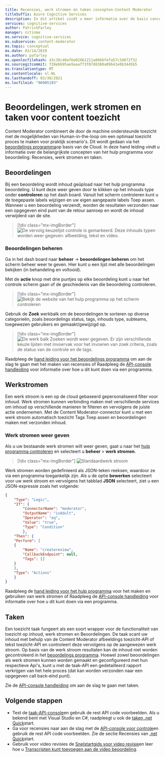 ```yaml
---
title: Recensies, werk stromen en taken concepten-Content Moderator
titleSuffix: Azure Cognitive Services
description: In dit artikel vindt u meer informatie over de basis concepten van het hulp programma voor beoordeling. Beoordelingen, werk stromen en taken.
services: cognitive-services
author: PatrickFarley
manager: nitinme
ms.service: cognitive-services
ms.subservice: content-moderator
ms.topic: conceptual
ms.date: 03/14/2019
ms.author: pafarley
ms.openlocfilehash: 43c39c40af6e02861211a8666fefa57c34072f32
ms.sourcegitcommit: f28ebb95ae9aaaff3f87d8388a09b41e0b3445b5
ms.translationtype: MT
ms.contentlocale: nl-NL
ms.lasthandoff: 03/30/2021
ms.locfileid: "96905193"
---
```

# <a name="content-moderation-reviews-workflows-and-jobs"></a>Beoordelingen, werk stromen en taken voor content toezicht

Content Moderator combineert de door de machine ondersteunde toezicht met de mogelijkheden van Human-in-the-loop om een optimaal toezicht proces te maken voor praktijk scenario's. Dit wordt gedaan via het [beoordelings programma](https://contentmoderator.cognitive.microsoft.com)op basis van de Cloud. In deze hand leiding vindt u informatie over de belangrijkste concepten van het hulp programma voor beoordeling: Recensies, werk stromen en taken.

## <a name="reviews"></a>Beoordelingen

Bij een beoordeling wordt inhoud geüpload naar het hulp programma beoordeling. U kunt deze weer geven door te klikken op het inhouds type onder **controleren** op het dash board. Vanuit het scherm controleren kunt u de toegepaste labels wijzigen en uw eigen aangepaste labels Toep assen. Wanneer u een beoordeling verzendt, worden de resultaten verzonden naar een opgegeven eind punt van de retour aanroep en wordt de inhoud verwijderd van de site.

> [!div class="mx-imgBorder"]
> ![De vervolg keuzelijst controle is gemarkeerd. Deze inhouds typen worden weer gegeven: afbeelding, tekst en video.](./Review-Tool-user-Guide/images/review-tab.png)

### <a name="manage-reviews"></a>Beoordelingen beheren

Ga in het dash board naar **beheer**  ->  **beoordelingen beheren** om het scherm beheer weer te geven. Hier kunt u een lijst met alle beoordelingen bekijken (in behandeling en voltooid).

Met de **actie** knop met drie puntjes op elke beoordeling kunt u naar het controle scherm gaan of de geschiedenis van die beoordeling controleren.

> [!div class="mx-imgBorder"]
> ![Bekijk de website van het hulp programma op het scherm controleren](./Review-Tool-user-Guide/images/manage-reviews.png)

Gebruik de **Zoek** werkbalk om de beoordelingen te sorteren op diverse categorieën, zoals beoordelings status, tags, inhouds type, subteams, toegewezen gebruikers en gemaakt/gewijzigd op.

> [!div class="mx-imgBorder"]
> ![De werk balk Zoeken wordt weer gegeven. Er zijn verschillende keuze lijsten met invoervak voor het invoeren van zoek criteria, zoals de status van de controle en de tags.](./Review-Tool-user-Guide/images/review-search.png)

Raadpleeg de [hand leiding voor het beoordelings programma](./review-tool-user-guide/review-moderated-images.md) om aan de slag te gaan met het maken van recensies of Raadpleeg de [API-console handleiding](./try-review-api-review.md) voor informatie over hoe u dit kunt doen via een programma.

## <a name="workflows"></a>Werkstromen

Een werk stroom is een op de cloud gebaseerd gepersonaliseerd filter voor inhoud. Werk stromen kunnen verbinding maken met verschillende services om inhoud op verschillende manieren te filteren en vervolgens de juiste actie ondernemen. Met de Content Moderator-connector kunt u met een werk stroom automatisch toezicht Tags Toep assen en beoordelingen maken met verzonden inhoud.

### <a name="view-workflows"></a>Werk stromen weer geven

Als u uw bestaande werk stromen wilt weer geven, gaat u naar het [hulp programma controleren](https://contentmoderator.cognitive.microsoft.com/) en selecteert u **beheer**  >  **werk stromen**.

> [!div class="mx-imgBorder"]
> ![Standaardwerk stroom](images/default-workflow-list.png)

Werk stromen worden gedefinieerd als JSON-teken reeksen, waardoor ze via een programma toegankelijk zijn. Als u de optie **bewerken** selecteert voor uw werk stroom en vervolgens het tabblad **JSON** selecteert, ziet u een JSON-expressie zoals het volgende:

```json
{
    "Type": "Logic",
    "If": {
        "ConnectorName": "moderator",
        "OutputName": "isAdult",
        "Operator": "eq",
        "Value": "true",
        "Type": "Condition"
        },
    "Then": {
    "Perform": [
    {
        "Name": "createreview",
        "CallbackEndpoint": null,
        "Tags": []
    }
    ],
    "Type": "Actions"
    }
}
```

Raadpleeg de [hand leiding voor het hulp programma](./review-tool-user-guide/workflows.md) voor het maken en gebruiken van werk stromen of Raadpleeg de [API-console handleiding](./try-review-api-workflow.md) voor informatie over hoe u dit kunt doen via een programma.

## <a name="jobs"></a>Taken

Een toezicht taak fungeert als een soort wrapper voor de functionaliteit van toezicht op inhoud, werk stromen en Beoordelingen. De taak scant uw inhoud met behulp van de Content Moderator afbeeldings toezicht-API of tekst toezicht-API en controleert deze vervolgens op de aangewezen werk stroom. Op basis van de werk stroom resultaten kan de inhoud niet worden gecontroleerd in het [beoordelings programma](./review-tool-user-guide/human-in-the-loop.md). Hoewel zowel beoordelingen als werk stromen kunnen worden gemaakt en geconfigureerd met hun respectieve Api's, kunt u met de taak-API een gedetailleerd rapport verkrijgen van het hele proces (dat kan worden verzonden naar een opgegeven call back-eind punt).

Zie de [API-console handleiding](./try-review-api-job.md) om aan de slag te gaan met taken.

## <a name="next-steps"></a>Volgende stappen

* Test de [taak-API-console](try-review-api-job.md)en gebruik de rest API code voorbeelden. Als u bekend bent met Visual Studio en C#, raadpleegt u ook de [taken .net Quick](moderation-jobs-quickstart-dotnet.md)start. 
* Ga voor recensies naar aan de slag met de [API-console voor controle](try-review-api-review.md)en gebruik de rest API code voorbeelden. Zie de sectie Recensies van [.net Quick](./client-libraries.md?pivots=programming-language-csharp%253fpivots%253dprogramming-language-csharp)start.
* Gebruik voor video revisies de [Snelstartgids voor video revisie](video-reviews-quickstart-dotnet.md)en leer hoe u [Transcripten kunt toevoegen aan de video beoordeling](video-transcript-reviews-quickstart-dotnet.md).